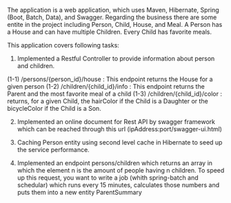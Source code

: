 The application is a web application, which uses Maven, Hibernate, Spring (Boot, Batch, Data), and Swagger. 
Regarding the business there are some entite in the project including Person, Child, House, and Meal. A Person has a House and can have 
multiple Children. Every Child has favorite meals.

This application covers following tasks:

1) Implemented a Restful Controller to provide information about person and children.

(1-1)  /persons/{person_id}/house : This endpoint returns the House for a given person
(1-2)  /children/{child_id}/info : This endpoint returns the Parent and the most favorite meal of a child
(1-3)  /children/{child_id}/color : returns, for a given Child, the hairColor if the Child is a Daughter or the bicycleColor 
if the Child is a Son.
  
2) Implemented an online document for Rest API by swagger framework which can be reached through this url (ipAddress:port/swagger-ui.html)

3) Caching Person entity using second level cache in Hibernate to seed up the service performance.

4) Implemented an endpoint persons/children which returns an array in which the element n is the amount of people having n children.
   To  speed  up  this  request,  you  want  to  write  a  job (whith spring-batch and schedular) which  runs  every  15  minutes,
   calculates those numbers and puts them into a new entity ParentSummary
